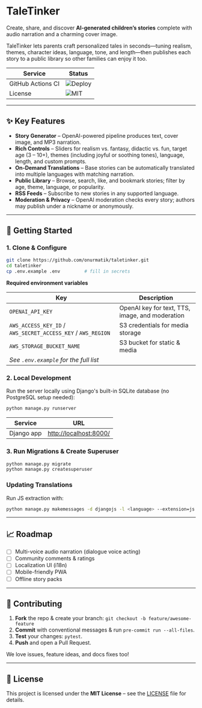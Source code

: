 # TaleTinker

Create, share, and discover **AI-generated children’s stories** complete with audio narration and a charming cover image.


TaleTinker lets parents craft personalized tales in seconds—tuning realism, themes, character ideas, language, tone, and length—then publishes each story to a public library so other families can enjoy it too.

| Service           | Status                                                                                                       |
| ----------------- |--------------------------------------------------------------------------------------------------------------|
| GitHub Actions CI | ![Deploy](https://img.shields.io/github/actions/workflow/status/onurmatik/taletinker/deploy.yml?branch=main) |
| License           | ![MIT](https://img.shields.io/badge/license-MIT-green)                                                       |

---

## ✨ Key Features

* **Story Generator** – OpenAI-powered pipeline produces text, cover image, and MP3 narration.
* **Rich Controls** – Sliders for realism vs. fantasy, didactic vs. fun, target age (3 – 10+), themes (including joyful or soothing tones), language, length, and custom prompts.
* **On‑Demand Translations** – Base stories can be automatically translated into multiple languages with matching narration.
* **Public Library** – Browse, search, like, and bookmark stories; filter by age, theme, language, or popularity.
* **RSS Feeds** – Subscribe to new stories in any supported language.
* **Moderation & Privacy** – OpenAI moderation checks every story; authors may publish under a nickname or anonymously.

---

## 🚀 Getting Started

### 1. Clone & Configure

```bash
git clone https://github.com/onurmatik/taletinker.git
cd taletinker
cp .env.example .env         # fill in secrets
```

**Required environment variables**

| Key                                              | Description                                     |
|--------------------------------------------------| ----------------------------------------------- |
| `OPENAI_API_KEY`                                 | OpenAI key for text, TTS, image, and moderation |
| `AWS_ACCESS_KEY_ID` / `AWS_SECRET_ACCESS_KEY` / `AWS_REGION` | S3 credentials for media storage                |
| `AWS_STORAGE_BUCKET_NAME`                             | S3 bucket for static & media                    |
| *See `.env.example` for the full list*           |                                                 |

### 2. Local Development

Run the server locally using Django's built-in SQLite database (no PostgreSQL setup needed):

```bash
python manage.py runserver
```

| Service    | URL |
| ---------- | ------------------------------------------- |
| Django app | [http://localhost:8000/](http://localhost:8000/) |

### 3. Run Migrations & Create Superuser

```bash
python manage.py migrate
python manage.py createsuperuser
```
### Updating Translations


Run JS extraction with:
```bash
python manage.py makemessages -d djangojs -l <language> --extension=js
```


---

## 📈 Roadmap

* [ ] Multi-voice audio narration (dialogue voice acting)
* [ ] Community comments & ratings
* [ ] Localization UI (i18n)
* [ ] Mobile-friendly PWA
* [ ] Offline story packs

---

## 🤝 Contributing

1. **Fork** the repo & create your branch: `git checkout -b feature/awesome-feature`
2. **Commit** with conventional messages & run `pre-commit run --all-files`.
3. **Test** your changes: `pytest`.
4. **Push** and open a Pull Request.

We love issues, feature ideas, and docs fixes too!

---

## 🪪 License

This project is licensed under the **MIT License** – see the [LICENSE](./LICENSE) file for details.
